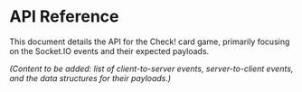# API Reference

This document details the API for the Check! card game, primarily focusing on the Socket.IO events and their expected payloads.

*(Content to be added: list of client-to-server events, server-to-client events, and the data structures for their payloads.)* 